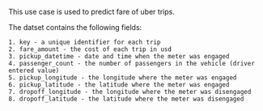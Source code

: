 This use case is used to predict fare of uber trips.

The datset contains the following fields:

    1. key - a unique identifier for each trip
    2. fare_amount - the cost of each trip in usd
    3. pickup_datetime - date and time when the meter was engaged
    4. passenger_count - the number of passengers in the vehicle (driver entered value)
    5. pickup_longitude - the longitude where the meter was engaged
    6. pickup_latitude - the latitude where the meter was engaged
    7. dropoff_longitude - the longitude where the meter was disengaged
    8. dropoff_latitude - the latitude where the meter was disengaged

